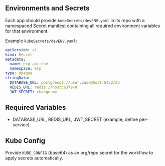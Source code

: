 Environments and Secrets
------------------------

Each app should provide `kubeSecrets/devENV.yaml` in its repo with a namespaced Secret manifest containing all required environment variables for that environment.

Example `kubeSecrets/devENV.yaml`:

```yaml
apiVersion: v1
kind: Secret
metadata:
  name: erp-api-env
  namespace: erp
type: Opaque
stringData:
  DATABASE_URL: postgresql://user:pass@host:5432/db
  REDIS_URL: redis://host:6379/0
  JWT_SECRET: change-me
```

Required Variables
------------------
- DATABASE_URL, REDIS_URL, JWT_SECRET (example; define per-service)

Kube Config
-----------
Provide `KUBE_CONFIG` (base64) as an org/repo secret for the workflow to apply secrets automatically.


